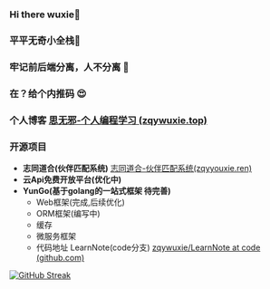 ### Hi there  wuxie👋
### 平平无奇小全栈🤡
### 牢记前后端分离，人不分离 🥴
### 在？给个内推码 😍
### 个人博客 [思无邪-个人编程学习 (zqywuxie.top)](https://www.zqywuxie.top/)
### 开源项目
- **志同道合(伙伴匹配系统)** [志同道合-伙伴匹配系统(zqyyouxie.ren)](https://www.zqyyouxie.ren/)
- **云Api免费开放平台(优化中)**
- **YunGo(基于golang的一站式框架 待完善)**
  - Web框架(完成,后续优化)
  - ORM框架(编写中)
  - 缓存
  - 微服务框架
  - 代码地址 LearnNote(code分支) [zqywuxie/LearnNote at code (github.com)](https://github.com/zqywuxie/LearnNote/tree/code)


[![GitHub Streak](https://streak-stats.demolab.com/?user=zqywuxie)](https://git.io/streak-stats)

